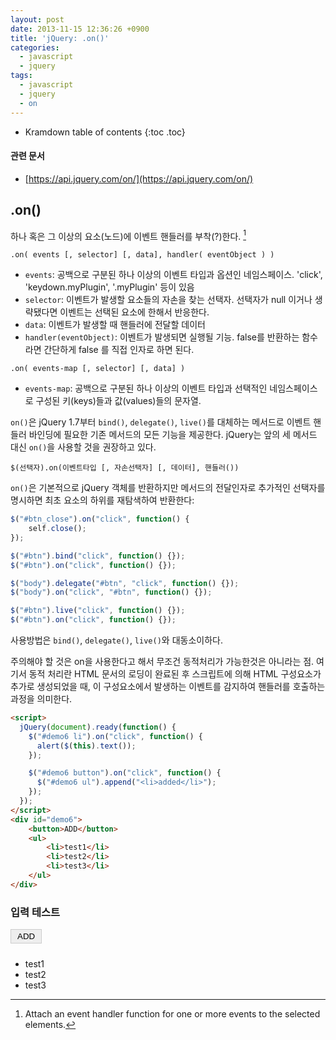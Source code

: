 ```yaml
---
layout: post
date: 2013-11-15 12:36:26 +0900
title: 'jQuery: .on()'
categories:
  - javascript
  - jquery
tags:
  - javascript
  - jquery
  - on
---
```


* Kramdown table of contents
{:toc .toc}

#### 관련 문서

- [https://api.jquery.com/on/](https://api.jquery.com/on/)

## .on()

하나 혹은 그 이상의 요소(노드)에 이벤트 핸들러를 부착(?)한다. [^1]

```
.on( events [, selector] [, data], handler( eventObject ) )
```

- `events`: 공백으로 구분된 하나 이상의 이벤트 타입과 옵션인 네임스페이스. 'click', 'keydown.myPlugin', '.myPlugin' 등이 있음
- `selector`: 이벤트가 발생할 요소들의 자손을 찾는 선택자. 선택자가 null 이거나 생략됐다면 이벤트는 선택된 요소에 한해서 반응한다.
- `data`: 이벤트가 발생할 때 핸들러에 전달할 데이터
- `handler(eventObject)`: 이벤트가 발생되면 실행될 기능. false를 반환하는 함수라면 간단하게 false 를 직접 인자로 하면 된다.

```
.on( events-map [, selector] [, data] )
```

- `events-map`: 공백으로 구분된 하나 이상의 이벤트 타입과 선택적인 네임스페이스로 구성된 키(keys)들과 값(values)들의 문자열.

`on()`은 jQuery 1.7부터 `bind()`, `delegate()`, `live()`를 대체하는 메서드로 이벤트 핸들러 바인딩에 필요한 기존 메서드의 모든 기능을 제공한다. jQuery는 앞의 세 메서드 대신 `on()`을 사용할 것을 권장하고 있다.

```
$(선택자).on(이벤트타입 [, 자손선택자] [, 데이터], 핸들러())
```

`on()`은 기본적으로 jQuery 객체를 반환하지만 메서드의 전달인자로 추가적인 선택자를 명시하면 최초 요소의 하위를 재탐색하여 반환한다:

```js
$("#btn_close").on("click", function() {
    self.close();
});

$("#btn").bind("click", function() {});
$("#btn").on("click", function() {});

$("body").delegate("#btn", "click", function() {});
$("body").on("click", "#btn", function() {});

$("#btn").live("click", function() {});
$("#btn").on("click", function() {});
```

사용방법은 `bind()`, `delegate()`, `live()`와 대동소이하다.

주의해야 할 것은 on을 사용한다고 해서 무조건 동적처리가 가능한것은 아니라는 점. 여기서 동적 처리란 HTML 문서의 로딩이 완료된 후 스크립트에 의해 HTML 구성요소가 추가로 생성되었을 때, 이 구성요소에서 발생하는 이벤트를 감지하여 핸들러를 호출하는 과정을 의미한다.

```html
<script>
  jQuery(document).ready(function() {
    $("#demo6 li").on("click", function() {
      alert($(this).text());
    });

    $("#demo6 button").on("click", function() {
      $("#demo6 ul").append("<li>added</li>");
    });
  });
</script>
<div id="demo6">
    <button>ADD</button>
    <ul>
        <li>test1</li>
        <li>test2</li>
        <li>test3</li>
    </ul>
</div>
```
### 입력 테스트

<script type="text/javascript">
  jQuery(document).ready(function() {
    $("#demo6 li").on("click", function() {
      alert($(this).text());
    });

    $("#demo6 button").on("click", function() {
      $("#demo6 ul").append("<li>added</li>");
    });
  });
</script>
 </p>
<div id="demo6"><button style="background:#eee; padding:3px 10px; border:1px solid #ccc; margin-bottom:10px;">ADD</button>
<ul>
<li>test1</li>
<li>test2</li>
<li>test3</li></ul></div></div>




[^1]: Attach an event handler function for one or more events to the selected elements.
